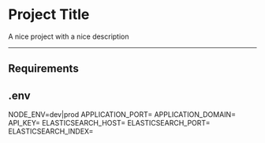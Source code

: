 # Project Title

A nice project with a nice description

---
## Requirements

## .env
NODE_ENV=dev|prod
APPLICATION_PORT=
APPLICATION_DOMAIN=
API_KEY=
ELASTICSEARCH_HOST=
ELASTICSEARCH_PORT=
ELASTICSEARCH_INDEX=
